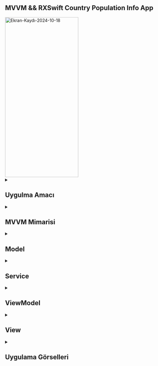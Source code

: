 ##  MVVM && RXSwift Country Population Info App 
<img src="https://github.com/user-attachments/assets/9cf3cfc9-98de-4514-a595-ce9819c5d4ab" alt="Ekran-Kaydı-2024-10-18" style="width:240px; height:526px;" />

<details>
    <summary><h2>Uygulma Amacı</h2></summary>
  MVVM (Model-View-ViewModel) mimarisi ve RxSwift kütüphanesi kullanarak yapılandırılmıştir.Projen, dünya genelindeki şehirlerin nüfus bilgilerini çekmek ve kullanıcıya bu bilgileri sunmak amacıyla geliştirilmiştir. Uygulama, kullanıcıların belirli bir şehir veya ülkenin nüfus verilerini kolay bir şekilde görmesini sağlar. Bu amaç doğrultusunda, kullanıcı arayüzü ile veri modeli arasındaki etkileşimi yönetmek için MVVM mimarisi kullanılmaktadır. RxSwift, asenkron veri akışlarını ve olayları yönetmek için entegre edilmiştir.
  </details> 
  
  <details>
    <summary><h2>MVVM Mimarisi</h2></summary>
    Model: Uygulamanın verilerini ve iş mantığını temsil eder. Projende Country, Datum, ve PopulationCount gibi yapılar bu kısımda yer alır. Bu yapılar, API'den gelen JSON verilerini temsil eder ve Codable protokolü sayesinde JSON'dan nesnelere dönüşüm yapılmasını sağlar.
    View: Kullanıcı arayüzünü temsil eder. Bu kısımda kullanıcıya görsel olarak bilgi sunulur. Arayüz, ViewModel ile iletişim kurarak kullanıcıya güncel verileri gösterebilir.
    ViewModel: Model ve View arasında bir köprü görevi görür. CountryViewModel sınıfında, API'den veri çekmek ve bu verileri View'e sunmak için gerekli olan iş mantığı ve durum yönetimi bulunur. Bu sınıf, RxSwift ile birlikte PublishSubject kullanarak veri akışını yönetir.
  </details> 

  <details>
    <summary><h2>Model</h2></summary>
    Uygulamanın verilerini ve iş mantığını temsil eder.

    
    ```
    import Foundation

    struct Country: Codable {
    let error: Bool
    let msg: String
    let data: [Datum]
    }

    struct Datum: Codable {
    let city: String
    let country: String
    let populationCounts: [PopulationCount]
     }

    struct PopulationCount: Codable {
    let year: String
    let value: String?
    let sex: Sex?
    let reliability: Reliability?
    }

    enum Reliability: String, Codable {
    case cityInner = "city inner"
    case finalFigureComplete = "Final figure, complete"
    case otherEstimate = "Other estimate"
    case provisionalFigure = "Provisional figure"
    }

    enum Sex: String, Codable {
    case bothSexes = "Both Sexes"
    case usually = "usually"
    }



    ```
  </details> 




<details>
    <summary><h2>Service</h2></summary>
    API çağrısını yöneten sınıf.

    
    ```
    import Foundation

    enum CountryError: Error {
    case serverError
    case parsingError
    }

    class Webservice {
    func downloadCountry(url: URL, completion: @escaping (Result<[Datum], CountryError>) -> ()) {
        URLSession.shared.dataTask(with: url) { (data, response, error) in
            if let _ = error {
                completion(.failure(CountryError.serverError))
            } else if let data = data {
                let country = try? JSONDecoder().decode(Country.self, from: data)
                if let country = country {
                    completion(.success(country.data))
                } else {
                    completion(.failure(CountryError.parsingError))
                }
            }
        }.resume()
    }
    }




    ```
  </details>

  <details>
    <summary><h2>ViewModel</h2></summary>
   Model ve View arasında köprü görevi gören sınıf.

    
    ```
    import Foundation
    import RxSwift
    import RxCocoa

    class CountryViewModel {
    let country: PublishSubject<[Datum]> = PublishSubject()
    let error: PublishSubject<String> = PublishSubject()
    let loading: PublishSubject<Bool> = PublishSubject()

    func requestData() {
        self.loading.onNext(true)
        let url = URL(string: "https://countriesnow.space/api/v0.1/countries/population/cities")!
        Webservice().downloadCountry(url: url) { result in
            self.loading.onNext(false)
            switch result {
            case .success(let country):
                self.country.onNext(country)
            case .failure(let error):
                switch error {
                case .parsingError:
                    self.error.onNext("Parsing Error")
                case .serverError:
                    self.error.onNext("Server Error")
                }
            }
        }
    }
    }




    ```
  </details>
  <details>
    <summary><h2>View</h2></summary>
    ViewController, kullanıcı arayüzünün yönetiminden sorumludur. RxSwift kullanarak asenkron veri akışlarını yönetir ve kullanıcı etkileşimlerine yanıt verir. MVVM mimarisi sayesinde model ve görünüm arasındaki etkileşimleri kolayca yönetir, bu da uygulamanın bakımını ve genişletilmesini kolaylaştırır. Uygulama, kullanıcıların dünya genelindeki şehirlerin nüfus bilgilerine erişimini sağlar.
    viewDidLoad: Görünüm yüklendiğinde çağrılır. Arka plan rengini, başlığı ve tablo delegesini ayarlar.
    setupBindings: ViewModel ile görsel bileşenler arasındaki veri bağlamalarını kurar.
    countryVM.requestData(): Verileri almak için ViewModel'den istek yapar.
    tiklandi(): Kullanıcı seçimlerini işlemek için abone olur.
    Loading Binding: loading özelliği, indicatorView'in animasyon durumuna bağlanır. Veriler yüklenirken gösterilir.
    Error Handling: error özelliği için bir abone oluşturulur; hata durumunda konsola hata mesajı yazdırılır.
    Country Binding: country özelliği, tableView'e bağlanır. Alınan veriler, her bir hücre için CountryTableViewCell'de gösterilir.
    Model Seçimi: Kullanıcı bir hücreyi seçtiğinde modelSelected ile tetiklenir. Seçilen ülke verisi detay sayfasına geçiş yapmak için kullanılır.
    Detay Sayfası: Yeni bir DetailCountryViewController örneği oluşturulur ve seçilen ülke verisi bu sayfaya aktarılır.

    
    ```
    override func viewDidLoad() {
    super.viewDidLoad()
    view.backgroundColor = .black
    self.title = "Country Population Info MVVM && RXSwift"
    self.navigationController?.navigationBar.titleTextAttributes = [NSAttributedString.Key.foregroundColor: UIColor.white]
    
    tableView.rx.setDelegate(self).disposed(by: disposeBag)
    setupBindings()
    countryVM.requestData()
    tiklandi()
    }

    private func setupBindings() {
    countryVM.loading
        .bind(to: self.indicatorView.rx.isAnimating)
        .disposed(by: disposeBag)
    
    countryVM.error
        .observe(on: MainScheduler.asyncInstance)
        .subscribe { errorString in
            print(errorString)
        }
        .disposed(by: disposeBag)
    
    countryVM.country
        .observe(on: MainScheduler.asyncInstance)
        .bind(to: tableView.rx.items(cellIdentifier: "Cell", cellType: CountryTableViewCell.self)) { row, item, cell in
            cell.item = item
        }.disposed(by: disposeBag)
     }


     func tiklandi() {
    tableView.rx.modelSelected(Datum.self)
        .subscribe(onNext: { [weak self] selectedCountry in
            // Detay sayfasına geçiş
            let storyboard = UIStoryboard(name: "Main", bundle: nil)
            if let detailVC = storyboard.instantiateViewController(withIdentifier: "DetailViewController") as? DetailCountryViewController {
                detailVC.selectedCountry = selectedCountry // Veriyi geçir
                self?.navigationController?.pushViewController(detailVC, animated: true)
            }
        })
        .disposed(by: disposeBag)
    }

    ```
  </details>
  
<details>
    <summary><h2>Uygulama Görselleri </h2></summary>
    
    
 <table style="width: 100%;">
    <tr>
        <td style="text-align: center; width: 16.67%;">
            <h4 style="font-size: 14px;"> MVVM ve RxSwift yapısı ile verilerin yüklenmesi</h4>
            <img src="https://github.com/user-attachments/assets/3a4b4685-4373-4be8-af3d-aeae8985c06a" style="width: 100%; height: auto;">
        </td>
        <td style="text-align: center; width: 16.67%;">
            <h4 style="font-size: 14px;">Veriler yüklendikten sonra</h4>
            <img src="https://github.com/user-attachments/assets/fe564028-ad42-4d9a-ae6a-83cac68de0cb" style="width: 100%; height: auto;">
        </td>
        <td style="text-align: center; width: 16.67%;">
            <h4 style="font-size: 14px;">Detail Sayfasi</h4>
            <img src="https://github.com/user-attachments/assets/c828403c-1928-42c6-bfd9-4008ac18e253" style="width: 100%; height: auto;">
        </td>
    </tr>
</table>
  </details> 
